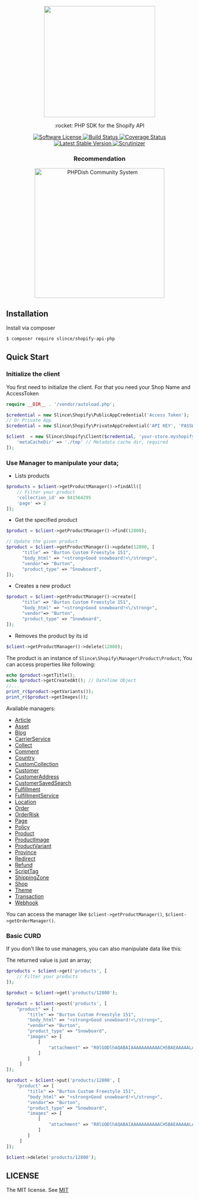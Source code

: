 <p align="center">
    <img src="https://cdn.shopify.com/shopify-marketing_assets/builds/19.0.0/shopify-full-color-black.svg" width="300"/> 
</p>

<p align="center">:rocket: PHP SDK for the Shopify API</p>

<p align="center">
    <a href="LICENSE" target="_blank">
        <img alt="Software License" src="https://img.shields.io/badge/license-MIT-brightgreen.svg?style=flat-square">
    </a>
    <a href="https://travis-ci.org/slince/shopify-api-php">
        <img src="https://img.shields.io/travis/slince/shopify-api-php/master.svg?style=flat-square" alt="Build Status">
    </a>
    <a href="https://codecov.io/github/slince/shopify-api-php">
        <img src="https://img.shields.io/codecov/c/github/slince/shopify-api-php.svg?style=flat-square" alt="Coverage Status">
    </a>
    <a href="https://packagist.org/packages/slince/shopify-api-php">
        <img src="https://img.shields.io/packagist/v/slince/shopify-api-php.svg?style=flat-square&amp;label=stable" alt="Latest Stable Version">
    </a>
    <a href="https://scrutinizer-ci.com/g/slince/shopify-api-php/?branch=master">
        <img src="https://img.shields.io/scrutinizer/g/slince/shopify-api-php.svg?style=flat-square" alt="Scrutinizer">
    </a>
</p>

<h3 align="center">Recommendation</h3>

<p align="center">
    <a href="https://www.phpdish.com/">
        <img alt="PHPDish Community System" src="https://raw.githubusercontent.com/slince/phpdish/master/assets/img/logo2.png" width="350"/>
    </a>
</p>

## Installation

Install via composer

```bash
$ composer require slince/shopify-api-php
```

## Quick Start

### Initialize the client

You first need to initialize the client. For that you need your Shop Name and AccessToken

```php
require __DIR__ . '/vendor/autoload.php';

$credential = new Slince\Shopify\PublicAppCredential('Access Token');
// Or Private App
$credential = new Slince\Shopify\PrivateAppCredential('API KEY', 'PASSWORD', 'SHARED SECRET');

$client  = new Slince\Shopify\Client($credential, 'your-store.myshopify.com', [
    'metaCacheDir' => './tmp' // Metadata cache dir, required
]);
```

### Use Manager to manipulate your data;

* Lists products
```php
$products = $client->getProductManager()->findAll([
    // Filter your product
    'collection_id' => 841564295
    'page' => 2
]);
```

* Get the specified product
```php
$product = $client->getProductManager()->find(12800);

// Update the given product
$product = $client->getProductManager()->update(12800, [
      "title" => "Burton Custom Freestyle 151",
      "body_html" => "<strong>Good snowboard!<\/strong>",
      "vendor"=> "Burton",
      "product_type" => "Snowboard",
]);
```

* Creates a new product
```php
$product = $client->getProductManager()->create([
      "title" => "Burton Custom Freestyle 151",
      "body_html" => "<strong>Good snowboard!<\/strong>",
      "vendor"=> "Burton",
      "product_type" => "Snowboard",
]);
```

* Removes the product by its id
```php
$client->getProductManager()->delete(12800);
```
The product is an instance of `Slince\Shopify\Manager\Product\Product`; You can access properties like following:
 
```php
echo $product->getTitle();
echo $product->getCreatedAt(); // DateTime Object
//...
print_r($product->getVariants());
print_r($product->getImages());
```

Available managers:

- [Article](./src/Manager/Article/ArticleManagerInterface.php)
- [Asset](./src/Manager/Asset/AssetManagerInterface.php)
- [Blog](./src/Manager/Blog/BlogManagerInterface.php)
- [CarrierService](./src/Manager/CarrierService/CarrierServiceManagerInterface.php)
- [Collect](./src/Manager/Collect/CollectManagerInterface.php)
- [Comment](./src/Manager/Comment/CommentManagerInterface.php)
- [Country](./src/Manager/Country/CountryManagerInterface.php)
- [CustomCollection](./src/Manager/CustomCollection/CustomCollectionManagerInterface.php)
- [Customer](./src/Manager/Customer/CustomerManagerInterface.php)
- [CustomerAddress](./src/Manager/CustomerAddress/AddressManagerInterface.php)
- [CustomerSavedSearch](./src/Manager/CustomerSavedSearch/CustomerSavedSearchManagerInterface.php)
- [Fulfillment](./src/Manager/Fulfillment/FulfillmentManagerInterface.php)
- [FulfillmentService](./src/Manager/FulfillmentService/FulfillmentServiceManagerInterface.php)
- [Location](./src/Manager/Location/LocationManagerInterface.php)
- [Order](./src/Manager/Order/OrderManagerInterface.php)
- [OrderRisk](./src/Manager/OrderRisk/RiskManagerInterface.php)
- [Page](./src/Manager/Page/PageManagerInterface.php)
- [Policy](./src/Manager/Policy/PolicyManagerInterface.php)
- [Product](./src/Manager/Product/ProductManagerInterface.php)
- [ProductImage](./src/Manager/ProductImage/ImageManagerInterface.php)
- [ProductVariant](./src/Manager/ProductVariant/VariantManagerInterface.php)
- [Province](./src/Manager/Province/ProvinceManagerInterface.php)
- [Redirect](./src/Manager/Redirect/RedirectManagerInterface.php)
- [Refund](./src/Manager/Refund/RefundManagerInterface.php)
- [ScriptTag](./src/Manager/ScriptTag/ScriptTagManagerInterface.php)
- [ShippingZone](./src/Manager/ShippingZone/ShippingZoneManagerInterface.php)
- [Shop](./src/Manager/Shop/ShopManagerInterface.php)
- [Theme](./src/Manager/Theme/ThemeManagerInterface.php)
- [Transaction](./src/Manager/Transaction/TransactionManagerInterface.php)
- [Webhook](./src/Manager/Webhook/WebhookManagerInterface.php)

You can access the manager like `$client->getProductManager()`, `$client->getOrderManager()`. 

### Basic CURD

If you don't like to use managers, you can also manipulate data like this: 

The returned value is just an array;

```php
$products = $client->get('products', [
    // Filter your products
]);

$product = $client->get('products/12800');

$product = $client->post('products', [
    "product" => [
        "title" => "Burton Custom Freestyle 151",
        "body_html" => "<strong>Good snowboard!<\/strong>",
        "vendor"=> "Burton",
        "product_type" => "Snowboard",
        "images" => [
            [ 
                "attachment" => "R0lGODlhAQABAIAAAAAAAAAAACH5BAEAAAAALAAAAAABAAEAAAICRAEAOw==\n"
            ]
        ]
     ]
]);

$product = $client->put('products/12800', [
    "product" => [
        "title" => "Burton Custom Freestyle 151",
        "body_html" => "<strong>Good snowboard!<\/strong>",
        "vendor"=> "Burton",
        "product_type" => "Snowboard",
        "images" => [
            [ 
                "attachment" => "R0lGODlhAQABAIAAAAAAAAAAACH5BAEAAAAALAAAAAABAAEAAAICRAEAOw==\n"
            ]
        ]
     ]
]);

$client->delete('products/12800');
```

## LICENSE

The MIT license. See [MIT](https://opensource.org/licenses/MIT)
